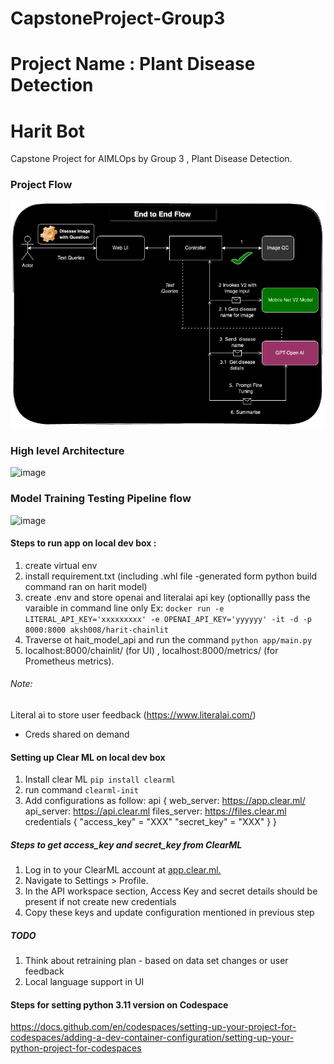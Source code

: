 
# CapstoneProject-Group3
# Project Name :  Plant Disease Detection
# Harit Bot

Capstone Project for AIMLOps by Group 3 , Plant Disease Detection.
 
### Project Flow
<img width="594" alt="image" src="https://github.com/aksh008/CapstoneProject-Group3/blob/main/pd-7.png">

### High level Architecture

![image](https://github.com/user-attachments/assets/5cff3bb9-7e88-434c-8d6d-2c932fc145d6)

### Model Training Testing Pipeline flow

![image](https://github.com/user-attachments/assets/8ff644f0-50c3-46d4-bde0-c91f45560e1d)


#### Steps to run app on local dev box :
1. create virtual env 
2. install requirement.txt (including .whl file -generated form python build command ran on harit model)
3. create .env and store openai and literalai api key (optionallly pass the varaible in command line only
    Ex: `docker run -e LITERAL_API_KEY='xxxxxxxxx' -e OPENAI_API_KEY='yyyyyy' -it -d -p 8000:8000 aksh008/harit-chainlit`
5. Traverse ot hait_model_api and run the command `python app/main.py` 
6. localhost:8000/chainlit/ (for UI) , localhost:8000/metrics/ (for Prometheus metrics).

###### Note:
 Literal ai to store user feedback (https://www.literalai.com/) 
  - Creds shared on demand 

#### Setting up Clear ML on local dev box
1. Install clear ML
    `pip install clearml`
2. run command
    `clearml-init`
3. Add configurations as follow: 
    api {
        web_server: https://app.clear.ml/
        api_server: https://api.clear.ml
        files_server: https://files.clear.ml
        credentials {
            "access_key" = "XXX" 
            "secret_key" = "XXX"
        }
    }
##### Steps to get access_key and secret_key from ClearML
1. Log in to your ClearML account at [app.clear.ml.](https://app.clear.ml/)
2. Navigate to Settings > Profile.
3. In the API workspace section, Access Key and secret details should be present if not create new credentials
4. Copy these keys and update configuration mentioned in previous step

##### TODO
1. Think about retraining plan - based on data set changes or user feedback
2. Local language support in UI

#### Steps for setting python 3.11 version on Codespace
https://docs.github.com/en/codespaces/setting-up-your-project-for-codespaces/adding-a-dev-container-configuration/setting-up-your-python-project-for-codespaces

